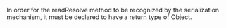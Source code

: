 In order for the readResolve method to be recognized by the serialization mechanism, it must be declared to have a return type of Object.